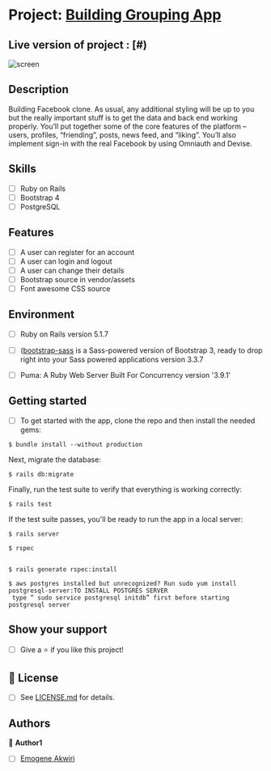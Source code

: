 # Project: [Building Grouping App](#)

## Live version of project :  [#)
![screen](#)

## Description

Building Facebook clone. As usual, any additional styling will be up to you but the really important stuff is to get the data and back end working properly. You’ll put together some of the core features of the platform – users, profiles, “friending”, posts, news feed, and “liking”. You’ll also implement sign-in with the real Facebook by using Omniauth and Devise.

## Skills 
- [ ] Ruby on Rails
- [ ] Bootstrap 4
- [ ] PostgreSQL

## Features
- [ ] A user can register for an account
- [ ] A user can login and logout
- [ ] A user can change their details
- [ ] Bootstrap source in vendor/assets
- [ ] Font awesome CSS source

## Environment
- [ ] Ruby on Rails version 5.1.7

- [ ] ([bootstrap-sass](https://www.rubydoc.info/gems/bootstrap-sass/3.3.6) is a Sass-powered version of Bootstrap 3, ready to drop right into your Sass powered applications version 3.3.7
- [ ] Puma: A Ruby Web Server Built For Concurrency version '3.9.1'

## Getting started
- [ ] To get started with the app, clone the repo and then install the needed gems:

```
$ bundle install --without production
```

Next, migrate the database:

```
$ rails db:migrate
```

Finally, run the test suite to verify that everything is working correctly:

```
$ rails test
```

If the test suite passes, you'll be ready to run the app in a local server:

```
$ rails server
```

```
$ rspec
```

```

$ rails generate rspec:install
```
```
$ aws postgres installed but unrecognized? Run sudo yum install postgresql-server:TO INSTALL POSTGRES SERVER
 type “ sudo service postgresql initdb” first before starting postgresql server
```
## Show your support

- [ ] Give a ⭐️ if you like this project!

## 📝 License

* [ ] See [LICENSE.md](https://github.com/Anna-Myzukina/facebook-clone/blob/master/LICENSE.md) for details.

## Authors

👤 **Author1**
* [ ] [Emogene Akwiri](https://github.com/Elukoye)



